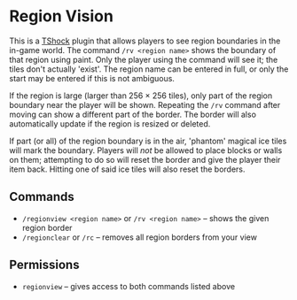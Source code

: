 Region Vision
=============

This is a [TShock](http://tshock.co/xf/) plugin that allows players to see region boundaries in the in-game world. The command `/rv <region name>` shows the boundary of that region using paint. Only the player using the command will see it; the tiles don't actually 'exist'. The region name can be entered in full, or only the start may be entered if this is not ambiguous.

If the region is large (larger than 256 × 256 tiles), only part of the region boundary near the player will be shown. Repeating the `/rv` command after moving can show a different part of the border. The border will also automatically update if the region is resized or deleted.

If part (or all) of the region boundary is in the air, 'phantom' magical ice tiles will mark the boundary. Players will *not* be allowed to place blocks or walls on them; attempting to do so will reset the border and give the player their item back. Hitting one of said ice tiles will also reset the borders.

Commands
--------

* `/regionview <region name>` or `/rv <region name>` – shows the given region border
* `/regionclear` or `/rc` – removes all region borders from your view

Permissions
-----------

* `regionview` – gives access to both commands listed above